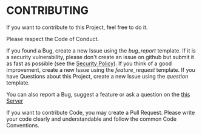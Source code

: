 # CONTRIBUTING
If you want to contribute to this Project, feel free to do it.

Please respect the Code of Conduct.

If you found a Bug, create a new Issue using the *bug_report* template.
If it is a security vulnerability, please don't create an issue on github but submit it as fast as possible (see the [Security Policy](https://github.com/danthe1st/.github/blob/master/SECURITY.md)).
If you think of a good improvement, create a new Issue using the *feature_request* template.
If you have Questions about this Project, create a new Issue using the *question* template.

You can also report a Bug, suggest a feature or ask a question on the [this Server](https://discord.gg/K3mBqte)

If you want to contribute Code, you may create a Pull Request.
Please write your code clearly and understandable and follow the common Code Conventions.
